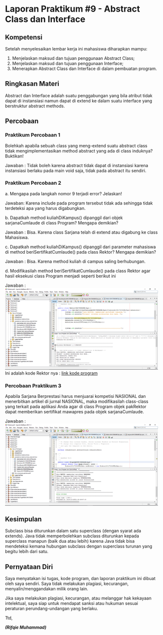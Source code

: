# Laporan Praktikum #9 - Abstract Class dan Interface

## Kompetensi
Setelah menyelesaikan lembar kerja ini mahasiswa diharapkan mampu:
1.	Menjelaskan maksud dan tujuan penggunaan Abstract Class;
2.	Menjelaskan maksud dan tujuan penggunaan Interface;
3.	Menerapkan Abstract Class dan Interface di dalam pembuatan program.

## Ringkasan Materi
Abstract dan Interface adalah suatu penggabungan yang bila atribut tidak dapat di instansiasi namun dapat di extend ke dalam suatu interface yang berstruktur abstract methods.


## Percobaan

### Praktikum Percobaan 1
Bolehkah	apabila	sebuah	class	yang	meng-extend	suatu	abstract	class	tidak mengimplementasikan method abstract yang ada di class induknya? Buktikan!
 
Jawaban :
Tidak boleh karena abstract tidak dapat di instansiasi karena instansiasi berlaku pada main void saja, tidak pada abstract itu sendiri.

### Praktikum Percobaan 2
a.	Mengapa pada langkah nomor 9 terjadi error? Jelaskan!

Jawaban: Karena include pada program tersebut tidak ada sehingga tidak terdeteksi apa yang harus digabungkan.

b.	Dapatkah method kuliahDiKampus() dipanggil dari objek sarjanaCumlaude di class
Program? Mengapa demikian?

Jawaban : Bisa. Karena class Sarjana telah di extend atau digabung ke class Mahasiswa.

c.	Dapatkah method kuliahDiKampus() dipanggil dari parameter mahasiswa di method
beriSertifikatCumlaude() pada class Rektor? Mengapa demikian?

Jawaban : Bisa. Karena method kuliah di campus saling berhubungan.

d.	Modifikasilah method beriSertifikatCumlaude() pada class Rektor agar hasil eksekusi class Program menjadi seperti berikut ini

Jawaban : ![screenshot](img9/Percobaan2/1.PNG)
Ini adalah kode Rektor nya : [link kode program](../../src/9_Abstract_Class_dan_Interface/cobaabstract/abstractclass/cobainterface/Rektor1841720065Rifqie.java)

### Percobaan Praktikum 3
Apabila Sarjana Berprestasi harus menjuarai kompetisi NASIONAL dan menerbitkan artikel di jurnal NASIONAL, maka modifikasilah class-class yang terkait pada aplikasi Anda agar di class Program objek pakRektor dapat memberikan sertifikat mawapres pada objek sarjanaCumlaude.
 
Jawaban : ![screenshot](img9/Percobaan3/1.PNG)

## Kesimpulan

Subclass bisa diturunkan dalam satu superclass (dengan syarat ada extends). Java tidak memperbolehkan subclass diturunkan kepada superclass manapun (baik dua atau lebih) karena Java tidak bisa mendeteksi kemana hubungan subclass dengan superclass turunan yang begitu lebih dari satu.

## Pernyataan Diri

Saya menyatakan isi tugas, kode program, dan laporan praktikum ini dibuat oleh saya sendiri. Saya tidak melakukan plagiasi, kecurangan, menyalin/menggandakan milik orang lain.

Jika saya melakukan plagiasi, kecurangan, atau melanggar hak kekayaan intelektual, saya siap untuk mendapat sanksi atau hukuman sesuai peraturan perundang-undangan yang berlaku.

Ttd,

***(Rifqie Muhammad)***
